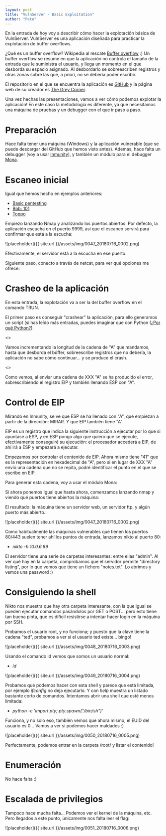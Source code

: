 ```yaml
---
layout: post
title: "VulnServer - Basic Exploitation"
author: "Pete"
---
```


En la entrada de hoy voy a describir cómo hacer la explotación básica de VulnServer. VulnServer es una aplicación diseñada para practicar la explotación de buffer overflows. 

¿Qué es un buffer overflow? Wikipedia al rescate [Buffer overflow](https://en.wikipedia.org/wiki/Buffer_overflow) :) Un buffer overflow se resume en que la aplicación no controla el tamaño de la entrada que le suministra el usuario, y llega un momento en el que desborda su espacio asignado. Al desbordarlo se sobreescriben registros y otras zonas sobre las que, a priori, no se debería poder escribir. 

El repositorio en el que se encuentra la aplicación es [GitHub](https://github.com/stephenbradshaw/vulnserver) y la página web de su creador es [The Grey Corner](http://www.thegreycorner.com/). 

Una vez hechas las presentaciones, vamos a ver cómo podemos explotar la aplicación! En este caso la metodología es diferente, ya que necesitamos una máquina de pruebas y un debugger con el que ir paso a paso.

# Preparación

Hace falta tener una máquina (Windows) y la aplicación vulnerable (que se puede descargar del GitHub que hemos visto antes). Además, hace falta un debugger (voy a usar [Inmunity](https://www.immunityinc.com/products/debugger/)), y también un módulo para el debugger [Mona](https://github.com/corelan/mona).

# Escaneo inicial

Igual que hemos hecho en ejemplos anteriores:
* [Basic pentesting](https://livefromsec.github.io/2018-06-04/vulnhub_walkthrough_basic_pentesting)
* [Bob: 101](https://livefromsec.github.io/2018-06-11/vulnhub_walkthrough_bob_101)
* [Toppo](https://livefromsec.github.io/2018-07-16/vulnhub_walkthrough_toppo_1)

Empiezo lanzando Nmap y analizando los puertos abiertos. Por defecto, la aplicación escucha en el puerto 9999, así que el escaneo servirá para confirmar que está a la escucha:

![placeholder]({{ site.url }}/assets/img/0047_20180716_0002.png)

Efectivamente, el servidor está a la escucha en ese puerto.

Siguiente paso, conecto a través de netcat, para ver qué opciones me ofrece:

# Crasheo de la aplicación

En esta entrada, la explotación va a ser la del buffer overflow en el comando TRUN.

El primer paso es conseguir "crashear" la aplicación, para ello generamos un script (si has leído más entradas, puedes imaginar que con Python ([¿Por qué Python?](https://livefromsec.github.io/2017-10-27/por-que-python)).

<<Imagen del script>>
  
Vamos incrementando la longitud de la cadena de "A" que mandamos, hasta que desborda el búffer, sobreescribe registros que no debería, la aplicación no sabe cómo continuar... y se produce el crash.

<<Imagen del crash>>
  
Como vemos, al enviar una cadena de XXX "A" se ha producido el error, sobrescribiendo el registro EIP y también llenando ESP con "A".

# Control de EIP

Mirando en Inmunity, se ve que ESP se ha llenado con "A", que empiezan a partir de la dirección: MIRAR. Y que EIP también tiene "A".

EIP es un registro que indica la siguiente instrucción a ejecutar por lo que si apuntase a ESP, y en ESP pongo algo que quiero que se ejecute, efectivamente conseguiré su ejecución: el procesador accederá a EIP, de ahí irá a ESP y empezará a ejecutar.

Empezamos por controlar el contenido de EIP. Ahora mismo tiene "41" que es la representación en hexadecimal de "A", pero si en lugar de XXX "A" envío una cadena que no se repita, podré identificar el punto en el que se escribe en EIP.

Para generar esta cadena, voy a usar el módulo Mona:


Si ahora ponemos 
Igual que hasta ahora, comenzamos lanzando nmap y viendo qué puertos tiene abiertos la máquina:

El resultado: la máquina tiene un servidor web, un servidor ftp, y algún puerto más abierto.:

![placeholder]({{ site.url }}/assets/img/0047_20180716_0002.png)

Como habitualmente las máquinas vulnerables que tienen los puertos 80/443 suelen tener ahí los puntos de entrada, lanzamos nikto al puerto 80:

* _nikto -h 10.0.6.89_

El servidor tiene una serie de carpetas interesantes: entre ellas "admin". Al ver qué hay en la carpeta, comprobamos que el servidor permite "directory listing", por lo que vemos que tiene un fichero "notes.txt". Lo abrimos y vemos una password :)

# Consiguiendo la shell

Nikto nos muestra que hay otra carpeta interesante, con la que igual se pueden ejecutar comandos pasándolos por GET o POST... pero esto tiene tan buena pinta, que es difícil resistirse a intentar hacer login en la máquina por SSH.

Probamos el usuario root, y no funciona; y puesto que la clave tiene la cadena "ted", probamos a ver si el usuario ted existe... bingo!

![placeholder]({{ site.url }}/assets/img/0048_20180716_0003.png)

Usando el comando id vemos que somos un usuario normal:

* _id_

![placeholder]({{ site.url }}/assets/img/0049_20180716_0004.png)

Probamos qué podemos hacer con esta shell y parece que está limitada, por ejemplo _ifconfig_ no deja ejecutarlo. Y con _help_ muestra un listado bastante corto de comandos. Intentamos abrir una shell que esté menos limitada:

* _python -c 'import pty; pty.spawn("/bin/sh")'_

Funciona, y no solo eso, también vemos que ahora mismo, el EUID del usuario es 0... Vamos a ver si podemos hacer maldades :)

![placeholder]({{ site.url }}/assets/img/0050_20180716_0005.png)

Perfectamente, podemos entrar en la carpeta /root/ y listar el contenido!

# Enumeración

No hace falta :) 

# Escalada de privilegios

Tampoco hace mucha falta... Podemos ver el kernel de la máquina, etc. Pero llegados a este punto, únicamente nos falta leer el flag:

![placeholder]({{ site.url }}/assets/img/0051_20180716_0006.png)
